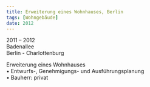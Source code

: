 ```yaml
---
title: Erweiterung eines Wohnhauses, Berlin
tags: [Wohngebäude]
date: 2012
---
```

2011 – 2012<br/>
Badenallee<br/>
Berlin - Charlottenburg 

Erweiterung eines Wohnhauses<br/>
• Entwurfs-, Genehmigungs- und Ausführungsplanung<br/>
• Bauherr: privat<br/>
